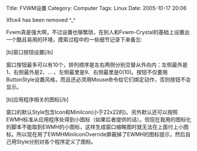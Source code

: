 Title: FVWM设置
Category: Computer
Tags: Linux
Date: 2005-10-17 20:06



Xfce4 has been removed ^_^

Fvwm真是强大啊，不过设置也够繁琐，在别人和Fvwm-Crystal的基础上设置出一个酷且易用的环境，摸索过程中的一些细节记录下来备忘:

 [b]窗口按钮设置[/b]

 窗口按钮最多可以有10个，排列顺序是左右两侧分别交替从外向内：左侧最外是1、右侧最外是2、... 、左侧最里是9、右侧最里是0(10)。按钮不仅要用ButtonStyle设置风格，而且还必须用Mouse命令给它们绑定动作，否则按钮不会显示。



 [b]应用程序相关的图标[/b]

 窗口的默认Style包含Icon和MiniIcon(小于22x22的)。另外默认还可以按照EWMH标准从应用程序处得到小图标（如果后者提供的话）。但现在我用的图标化的脚本不能取到EWMH的小图标，这样生成窗口缩略图时就无法在上面付上小图标。所以现在用了EWMHMiniIconOverride屏蔽掉了EWMH的图标提示，然后自己用Style分别对各个程序定义了图标。